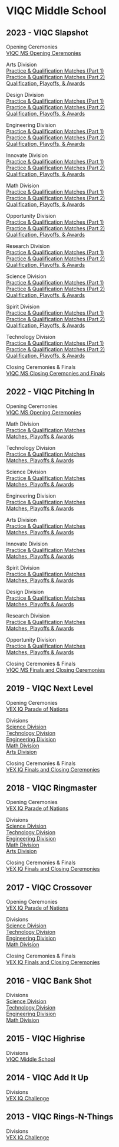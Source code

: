 # VIQC Middle School

## 2023 - VIQC Slapshot

Opening Ceremonies\
[VIQC MS Opening Ceremonies](https://www.vexworlds.tv/#/viewer/broadcasts/opening-ceremonies-viqc-ms-uzq7yonfu7mzk1gknvc5)

Arts Division\
[Practice & Qualification Matches (Part 1)](https://www.vexworlds.tv/#/viewer/broadcasts/practice--qualification-matches-arts-t5o3joizn5cdj1imvrdt)\
[Practice & Qualification Matches (Part 2)](https://www.vexworlds.tv/#/viewer/broadcasts/practice--qualification-matches-arts-hwgy7bb3pbnuzl52mpm1)\
[Qualification, Playoffs, & Awards](https://www.vexworlds.tv/#/viewer/broadcasts/qualification-playoffs--awards-arts-fcpzmyit5xo4jnk7uwzh)

Design Division[\
Practice & Qualification Matches (Part 1)](https://www.vexworlds.tv/#/viewer/broadcasts/practice--qualification-matches-design-hz4fcdgiw8bk5eclctlz)\
[Practice & Qualification Matches (Part 2)](https://www.vexworlds.tv/#/viewer/broadcasts/practice--qualification-matches-design-itfdbpoizeh9smt0tpvt)\
[Qualification, Playoffs, & Awards](https://www.vexworlds.tv/#/viewer/broadcasts/qualification-playoffs--awards-design-ygk54opxl1c39ezf6ijd)

Engineering Division\
[Practice & Qualification Matches (Part 1)](https://www.vexworlds.tv/#/viewer/broadcasts/practice--qualification-matches-engineering-jhaxtkw0pf9xwpqchkqi)\
[Practice & Qualification Matches (Part 2)](https://www.vexworlds.tv/#/viewer/broadcasts/practice--qualification-matches-engineering-wuu7vzcihdtlvk1evxfr)\
[Qualification, Playoffs, & Awards](https://www.vexworlds.tv/#/viewer/broadcasts/qualification-playoffs--awards-engineering-am7ipsohtimfzaot2dgt)

Innovate Division\
[Practice & Qualification Matches (Part 1)](https://www.vexworlds.tv/#/viewer/broadcasts/practice--qualification-matches-innovate-i8xa4n1l0g7krtfo2hgv)\
[Practice & Qualification Matches (Part 2)](https://www.vexworlds.tv/#/viewer/broadcasts/practice--qualification-matches-innovate-ojibvx69mnsz6xyccur3)\
[Qualification, Playoffs, & Awards](https://www.vexworlds.tv/#/viewer/broadcasts/qualification-playoffs--awards-innovate-xclhmkmhr7236gjbhsqu)

Math Division\
[Practice & Qualification Matches (Part 1)](https://www.vexworlds.tv/#/viewer/broadcasts/practice--qualification-matches-math-lxpqn9w4qasrklchejtw)\
[Practice & Qualification Matches (Part 2)](https://www.vexworlds.tv/#/viewer/broadcasts/practice--qualification-matches-math-gdgw1kukozjyzo9rbxeh)\
[Qualification, Playoffs, & Awards](https://www.vexworlds.tv/#/viewer/broadcasts/qualification-playoffs--awards-math-szws9et3pqvaztubzeem)

Opportunity Division\
[Practice & Qualification Matches (Part 1)](https://www.vexworlds.tv/#/viewer/broadcasts/practice--qualification-matches-opportunity-fuzqeqkj2vtcoxdwotfr)\
[Practice & Qualification Matches (Part 2)](https://www.vexworlds.tv/#/viewer/broadcasts/practice--qualification-matches-opportunity-kdw4g9oqcbrv3amslwtw)\
[Qualification, Playoffs, & Awards](https://www.vexworlds.tv/#/viewer/broadcasts/qualification-playoffs--awards-opportunity-twl7ogkhwhj0m7926ggv)

Research Division\
[Practice & Qualification Matches (Part 1)](https://www.vexworlds.tv/#/viewer/broadcasts/practice--qualification-matches-research-l7t96klujohowcancv2z)\
[Practice & Qualification Matches (Part 2)](https://www.vexworlds.tv/#/viewer/broadcasts/practice--qualification-matches-research-ndtgbjvg1bqiprzuoghb)\
[Qualification, Playoffs, & Awards](https://www.vexworlds.tv/#/viewer/broadcasts/qualification-playoffs--awards-research-bbxmdy1isfnwmyibszd7)

Science Division\
[Practice & Qualification Matches (Part 1)](https://www.vexworlds.tv/#/viewer/broadcasts/practice--qualification-matches-science-txyeylbkjwqggrh11l5a)\
[Practice & Qualification Matches (Part 2)](https://www.vexworlds.tv/#/viewer/broadcasts/practice--qualification-matches-science-zyvxpea77seaoeblineq)\
[Qualification, Playoffs, & Awards](https://www.vexworlds.tv/#/viewer/broadcasts/qualification-playoffs--awards-science-hmm564x6ce0mla9t7muj)

Spirit Division\
[Practice & Qualification Matches (Part 1)](https://www.vexworlds.tv/#/viewer/broadcasts/practice--qualification-matches-spirit-auz5icvfkdj7grq1uh08)\
[Practice & Qualification Matches (Part 2)](https://www.vexworlds.tv/#/viewer/broadcasts/practice--qualification-matches-spirit-c36x5knvpvb4qsvej9ho)\
[Qualification, Playoffs, & Awards](https://www.vexworlds.tv/#/viewer/broadcasts/qualification-playoffs--awards-spirit-up1vnirhamd512pvnnzb)

Technology Division\
[Practice & Qualification Matches (Part 1)](https://www.vexworlds.tv/#/viewer/broadcasts/practice--qualification-matches-technology-zt3uta31mk9kcze7pont)\
[Practice & Qualification Matches (Part 2)](https://www.vexworlds.tv/#/viewer/broadcasts/practice--qualification-matches-technology-yttqkogg0kjmqce2vkpm)\
[Qualification, Playoffs, & Awards](https://www.vexworlds.tv/#/viewer/broadcasts/qualification-playoffs--awards-technology-nwkaybip3newyrrirpsm)

Closing Ceremonies & Finals\
[VIQC MS Closing Ceremonies and Finals](https://www.vexworlds.tv/#/viewer/broadcasts/finals-closing-ceremonies-viqc-game-unveil-viqc-ms-wjnvfizwvoyp1hwtpcqy)

## 2022 - VIQC Pitching In

Opening Ceremonies\
[VIQC MS Opening Ceremonies](https://www.vexworlds.tv/#/viewer/?broadcast=z5e8znlzdemnvausseji)

Math Division\
[Practice & Qualification Matches](https://www.vexworlds.tv/#/viewer/?broadcast=v3pv5iwikvubqb8wanmj)\
[Matches, Playoffs & Awards](https://www.vexworlds.tv/#/viewer/?broadcast=lwlflgw5eu9bsi0joare)

Technology Division\
[Practice & Qualification Matches](https://www.vexworlds.tv/#/viewer/?broadcast=bkdjcpb87woeopd2qt4b)\
[Matches, Playoffs & Awards](https://www.vexworlds.tv/#/viewer/?broadcast=iq3shnfjkgv6pxdmt6tw)

Science Division\
[Practice & Qualification Matches](https://www.vexworlds.tv/#/viewer/?broadcast=tsdkntcxup9tcckfnwa1)\
[Matches, Playoffs & Awards](https://www.vexworlds.tv/#/viewer/?broadcast=oqruuldzarhwjix9lhbe)

Engineering Division\
[Practice & Qualification Matches](https://www.vexworlds.tv/#/viewer/?broadcast=yzsqpppyrax9p4coc1h8)\
[Matches, Playoffs & Awards](https://www.vexworlds.tv/#/viewer/?broadcast=ojzj0av2x2a6r4oex94a)

Arts Division\
[Practice & Qualification Matches](https://www.vexworlds.tv/#/viewer/?broadcast=qylnv90cjkwrvn868wjx)\
[Matches, Playoffs & Awards](https://www.vexworlds.tv/#/viewer/?broadcast=ttdy8tbdizbnd67xazbd)

Innovate Division\
[Practice & Qualification Matches](https://www.vexworlds.tv/#/viewer/?broadcast=wi4ebvnwedgdcptlumws)\
[Matches, Playoffs & Awards](https://www.vexworlds.tv/#/viewer/?broadcast=zdyrdrvozff28yw7rv0v)

Spirit Division\
[Practice & Qualification Matches](https://www.vexworlds.tv/#/viewer/?broadcast=z5nnnv94kv9aaqukrwwe)\
[Matches, Playoffs & Awards](https://www.vexworlds.tv/#/viewer/?broadcast=nivuivdut1zgemtxkpmu)

Design Division\
[Practice & Qualification Matches](https://www.vexworlds.tv/#/viewer/?broadcast=ywaqu6fmdytfiyjppjup)\
[Matches, Playoffs & Awards](https://www.vexworlds.tv/#/viewer/?broadcast=nivuivdut1zgemtxkpmu)

Research Division\
[Practice & Qualification Matches](https://www.vexworlds.tv/#/viewer/?broadcast=o8onc4crsrtjahwsqiov)\
[Matches, Playoffs & Awards](https://www.vexworlds.tv/#/viewer/?broadcast=puqpi58yvpxks7ij3dgd)

Opportunity Division\
[Practice & Qualification Matches](https://www.vexworlds.tv/#/viewer/?broadcast=heuebokkejog0orblsnn)\
[Matches, Playoffs & Awards](https://www.vexworlds.tv/#/viewer/?broadcast=xutbjfvw4v0z4very7bk)

Closing Ceremonies & Finals\
[VIQC MS Finals and Closing Ceremonies](https://www.vexworlds.tv/#/viewer/?broadcast=xn9fwjjnsnmaq64vz1ph)

## 2019 - VIQC Next Level

Opening Ceremonies\
[VEX IQ Parade of Nations](https://livestream.com/vrctv1/2019-iq-freedom-hall/videos/190620797)

Divisions\
[Science Division ](https://livestream.com/accounts/4097303/2019-iq-science-ms)\
[Technology Division](https://livestream.com/accounts/2965134/2019-iq-technology-ms)\
[Engineering Division](https://livestream.com/accounts/2965164/2019-iq-engineering-ms)\
[Math Division](https://livestream.com/accounts/2965507/2019-iq-math-ms)\
[Arts Division](https://livestream.com/accounts/2965223/2019-iq-arts-ms)

Closing Ceremonies & Finals\
[​VEX IQ Finals and Closing Ceremonies​](https://livestream.com/vrctv1/2019-iq-freedom-hall/videos/190674478)

## 2018 - VIQC Ringmaster

Opening Ceremonies\
[VEX IQ Parade of Nations](https://livestream.com/vrctv1/2018-iq-mon-opening-ceremony)

Divisions\
[Science Division](https://livestream.com/vrctv7/2018-iq-science-ms)\
[Technology Division](https://livestream.com/vrctv8/2018-iq-technology-ms)\
[Engineering Division](https://livestream.com/vrctv9/2018-iq-engineering-ms)\
[Math Division](https://livestream.com/vrctv11/2018-iq-math-ms)\
[Arts Division](https://livestream.com/vrctv10/2018-iq-arts-ms)

Closing Ceremonies & Finals\
[VEX IQ Finals and Closing Ceremonies](https://livestream.com/vrctv1/2018-iq-finals-game-ceremony)

## 2017 - VIQC Crossover

Opening Ceremonies\
[VEX IQ Parade of Nations](https://livestream.com/vrctv1/2017-vexiq-opening-ceremony-and-parade)

Divisions\
[Science Division](https://livestream.com/vrctv6/2017-vexiq-science-ms)\
[Technology Division](https://livestream.com/vrctv7/2017-vexiq-technology-ms)\
[Engineering Division](https://livestream.com/vrctv10/2017-vexiq-engineering-ms)\
[Math Division](https://livestream.com/vrctv11/2017-vexiq-math-ms)

Closing Ceremonies & Finals\
[VEX IQ Finals and Closing Ceremonies](https://livestream.com/vrctv1/2017-iq-finals-game-unveil-closing-ceremony-award)

## 2016 - VIQC Bank Shot

Divisions\
[Science Division](https://livestream.com/vrctv11/2016-worlds-vexiq-science)\
[Technology Division](https://livestream.com/vrctv12/2016-worlds-vexiq-technology)\
[Engineering Division](https://livestream.com/vrctv13/2016-worlds-vexiq-engineering)\
[Math Division](https://livestream.com/vrctv14/2016-worlds-vexiq-math)

## 2015 - VIQC Highrise

Divisions\
[VIQC Middle School](https://livestream.com/vrctv10/2015-vrwc-vexiq-ms)

## 2014 - VIQC Add It Up

Divisions\
[VEX IQ Challenge](https://livestream.com/vrctv9/2014-vrwc-vex-iq-challenge)

## 2013 - VIQC Rings-N-Things

Divisions\
[VEX IQ Challenge](https://livestream.com/vrctv9/2013-vrwc-iq-challenge)
